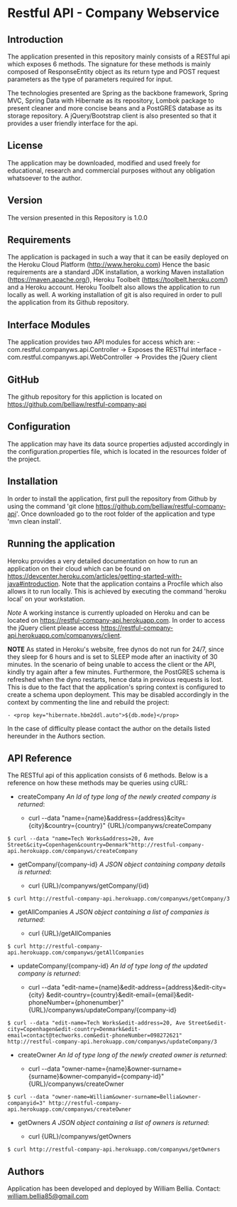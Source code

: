 			
Restful API - Company Webservice
================================

Introduction
------------

The application presented in this repository mainly consists 
of a RESTful api which exposes 6 methods. The signature for 
these methods is mainly composed of ResponseEntity object as 
its return type and POST request parameters as the type 
of parameters required for input.

The technologies presented are Spring as the backbone framework,
Spring MVC, Spring Data with Hibernate as its repository, Lombok package to 
present cleaner and more concise beans and a PostGRES database
as its storage repository. A jQuery/Bootstrap client is also presented so
that it provides a user friendly interface for the api. 

License
-------

The application may be downloaded, modified and used freely for
educational, research and commercial purposes without any obligation 
whatsoever to the author. 

Version
-------

The version presented in this Repository is 1.0.0

Requirements
------------

The application is packaged in such a way that it can be easily
deployed on the Heroku Cloud Platform (http://www.heroku.com)
Hence the basic requirements are a standard JDK installation, a 
working Maven installation (https://maven.apache.org/), Heroku Toolbelt
(https://toolbelt.heroku.com/) and a Heroku account. Heroku Toolbelt 
also allows the application to run locally as well. A working
installation of git is also required in order to pull the application
from its Github repository.

Interface Modules
-------

The application provides two API modules for access which are:
	- com.restful.companyws.api.Controller -> Exposes the RESTful interface
	- com.restful.companyws.api.WebController -> Provides the jQuery client

GitHub
------ 

The github repository for this appliction is located on 
https://github.com/belliaw/restful-company-api

Configuration
-------------

The application may have its data source properties adjusted accordingly
in the configuration.properties file, which is located in the resources
folder of the project.

Installation
------------

In order to install the application, first pull the
repository from Github by using the command 'git clone
https://github.com/belliaw/restful-company-api'. Once downloaded 
go to the root folder of the application and type 'mvn clean install'.

Running the application
-----------------------

Heroku provides a very detailed documentation on how to run an 
application on their cloud which can be found on
https://devcenter.heroku.com/articles/getting-started-with-java#introduction.
Note that the application contains a Procfile which also allows it to run
locally. This is achieved by executing the command 'heroku local' on
your workstation.

*Note*
A working instance is currently uploaded on Heroku and can be located 
on https://restful-company-api.herokuapp.com. In order to access the jQuery
client please access https://restful-company-api.herokuapp.com/companyws/client.

**NOTE**
As stated in Heroku's website, free dynos do not run for 24/7, since they sleep
for 6 hours and is set to SLEEP mode after an inactivity of 30 minutes. In the
scenario of being unable to access the client or the API, kindly try again after
a few minutes. Furthermore, the PostGRES schema is refreshed when the dyno 
restarts, hence data in previous requests is lost. This is due to the fact that
the application's spring context is configured to create a schema upon deployment. 
This may be disabled accordingly in the context by commenting the line and rebuild the project:

	- <prop key="hibernate.hbm2ddl.auto">${db.mode}</prop>
	
In the case of difficulty please contact the author on the details listed hereunder
in the Authors section.

API Reference
-------------

The RESTful api of this application consists of 6 methods. Below is a reference on
how these methods may be queries using cURL:
* createCompany *An Id of type long of the newly created company is returned*:

	* curl --data "name={name}&address={address}&city={city}&country={country}" {URL}/companyws/createCompany
```
$ curl --data "name=Tech Works&address=20, Ave Street&city=Copenhagen&country=Denmark"http://restful-company-api.herokuapp.com/companyws/createCompany
```
		
* getCompany/{company-id} *A JSON object containing company details is returned*:
		
	* curl {URL}/companyws/getCompany/{id}
```
$ curl http://restful-company-api.herokuapp.com/companyws/getCompany/3
```		

* getAllCompanies *A JSON object containing a list of companies is returned*:
	
	* curl {URL}/getAllCompanies
```	
$ curl http://restful-company-api.herokuapp.com/companyws/getAllCompanies
```		
	
* updateCompany/{company-id} *An Id of type long of the updated company is returned*:
	
	* curl --data "edit-name={name}&edit-address={address}&edit-city={city}
			&edit-country={country}&edit-email={email}&edit-phoneNumber={phonenumber}" 
			{URL}/companyws/updateCompany/{company-id}
```
$ curl --data "edit-name=Tech Works&edit-address=20, Ave Street&edit-city=Copenhagen&edit-country=Denmark&edit-email=contact@techworks.com&edit-phoneNumber=098272621" http://restful-company-api.herokuapp.com/companyws/updateCompany/3
```		

* createOwner *An Id of type long of the newly created owner is returned*:
	
	* curl --data "owner-name={name}&owner-surname={surname}&owner-companyid={company-id}" {URL}/companyws/createOwner
```
$ curl --data "owner-name=William&owner-surname=Bellia&owner-companyid=3" http://restful-company-api.herokuapp.com/companyws/createOwner
```
		
* getOwners *A JSON object containing a list of owners is returned*:
	
	* curl {URL}/companyws/getOwners
```
$ curl http://restful-company-api.herokuapp.com/companyws/getOwners
```		

Authors
-------------

Application has been developed and deployed by William Bellia.
Contact: william.bellia85@gmail.com







